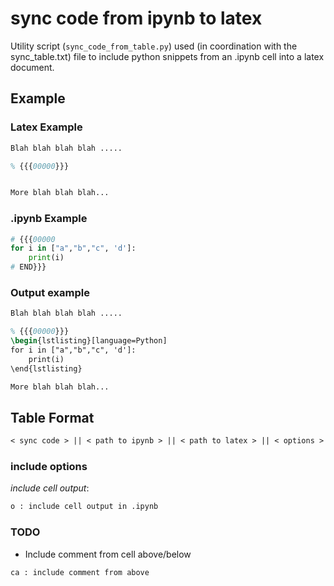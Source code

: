 # sync code from ipynb to latex

Utility script (`sync_code_from_table.py`) used (in coordination with the sync_table.txt) file to include python snippets from an .ipynb cell into a latex document.

## Example

### Latex Example

```latex
Blah blah blah blah .....

% {{{00000}}}


More blah blah blah...
```

### .ipynb Example

```python
# {{{00000
for i in ["a","b","c", 'd']:
    print(i)
# END}}}
```

### Output example

```latex
Blah blah blah blah .....

% {{{00000}}}
\begin{lstlisting}[language=Python]
for i in ["a","b","c", 'd']:
    print(i)
\end{lstlisting}

More blah blah blah...
```

## Table Format

```txt
< sync code > || < path to ipynb > || < path to latex > || < options >
```

### include options

*include cell output*:

```txt
o : include cell output in .ipynb
```

### TODO

- Include comment from cell above/below
```
ca : include comment from above
```